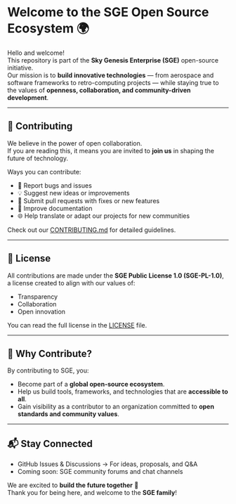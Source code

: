 # Welcome to the SGE Open Source Ecosystem 🌍

Hello and welcome!  
This repository is part of the **Sky Genesis Enterprise (SGE)** open-source initiative.  
Our mission is to **build innovative technologies** — from aerospace and software frameworks to retro-computing projects — while staying true to the values of **openness, collaboration, and community-driven development**.

---

## 🤝 Contributing

We believe in the power of open collaboration.  
If you are reading this, it means you are invited to **join us** in shaping the future of technology.  

Ways you can contribute:
- 🐛 Report bugs and issues
- 💡 Suggest new ideas or improvements
- 🔧 Submit pull requests with fixes or new features
- 📖 Improve documentation
- 🌐 Help translate or adapt our projects for new communities

Check out our [CONTRIBUTING.md](CONTRIBUTING.md) for detailed guidelines.

---

## 📜 License

All contributions are made under the **SGE Public License 1.0 (SGE-PL-1.0)**,  
a license created to align with our values of:
- Transparency
- Collaboration
- Open innovation  

You can read the full license in the [LICENSE](LICENSE) file.

---

## 🌟 Why Contribute?

By contributing to SGE, you:
- Become part of a **global open-source ecosystem**.  
- Help us build tools, frameworks, and technologies that are **accessible to all**.  
- Gain visibility as a contributor to an organization committed to **open standards and community values**.  

---

## 📬 Stay Connected

- GitHub Issues & Discussions → For ideas, proposals, and Q&A  
- Coming soon: SGE community forums and chat channels  

We are excited to **build the future together** 🚀  
Thank you for being here, and welcome to the **SGE family**!
